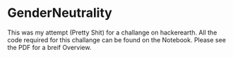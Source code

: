 # GenderNeutrality
This was my attempt (Pretty Shit) for a challange on hackerearth.
All the code required for this challange can be found on the Notebook.
Please see the PDF for a breif Overview.
